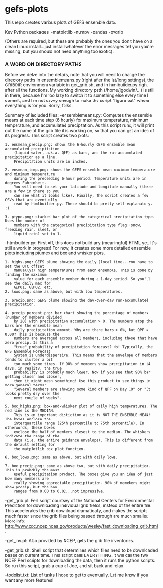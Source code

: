 # gefs-plots

This repo creates various plots of GEFS ensemble data.

Key Python packages:
-matplotlib
-numpy
-pandas
-pygrib

(Others are required, but these are probably the ones you don't have on a clean Linux
install...just install whatever the error messages tell you you're missing, but you
should not need anything too exotic).

### A WORD ON DIRECTORY PATHS ###
Before we delve into the details, note that you will need to change the directory paths
in ensemblemeans.py (right after the lat/long settings), the GRIBDIR environment variable
in get_grib.sh, and in htmlbuilder.py right after all the functions. My working directory
path (/home/jgodwin/...) is still in there, because I'm too lazy to switch it to something
else every time I commit, and I'm not savvy enough to make the script "figure out" where
everything is for you. Sorry, folks.

Summary of included files:
-ensemblemeans.py: Computes the ensemble means at each time step (6 hourly) for maximum
    temperature, minimum temperature, and accumulated precipitation. As this script runs,
    it will print out the name of the grib file it is working on, so that you can get an
    idea of its progress. This script creates two plots:

    1. ensmean_precip.png: shows the 6-hourly GEFS ensemble mean accumulated precipitation
        (liquid water, a.k.a. QPF) as bars, and the run-accumulated precipitation as a line.
        Precipitation units are in inches.

    2. ensmean_temp.png: shows the GEFS ensemble mean maximum temperature and minimum temperature
        during the preceeding 6-hour period. Temperature units are in degrees Fahrenheit.
        You will need to set your latitude and longitude manually (there are a few in there so you 
        can see what it looks like). Finally, the script creates a few CSVs that are eventually 
        read by htmlbuilder.py. These should be pretty self-explanatory. :)

    3. ptype.png: stacked bar plot of the categorical precipitation type. Uses the number of
        members with the categorical precipitation type flag (snow, freezing rain, sleet, or
        liquid rain) set to 1.

-htmlbuilder.py: First off, this does not build any (meaningful) HTML yet. It's still a work in
    progress! For now, it creates some more detailed ensemble plots including plumes and box and
    whisker plots.

    1. highs.png: GEFS plume showing the daily (local time...you have to set the UTC offset
        manually!) high temperatures from each ensemble. This is done by finding the maximum
        value for each ensemble member during a 1-day period. So you'll see the daily max for
        GEP01, GEP02, etc.
    2. lows.png: same as above, but with low temperatures.

    3. precip.png: GEFS plume showing the day-over-day run-accumulated precipitation.

    4. precip_percent.png: bar chart showing the percentage of members (number of members divided
        by 20) with precipitation accumulation > 0. The numbers atop the bars are the ensemble mean
        daily precipitation amount. Why are there bars > 0%, but QPF = 0.00? This is because the
        numbers are averaged across all members, including those that have zero precip. Is this a
        "true" probability of precipitation forecast? No! Typically, the GFS Ensemble Forecast
        System is underdispersive. This means that the envelope of members tends to cluster a bit
        too much some times. If 90% of members show precipitation in 14 days, in reality, the true
        probability is probably much lower. Now if you see that 90% bar getting closer and closer,
        then it might mean something! Use this product to see things in more general terms:
        "Several members are showing some kind of QPF on Day 10" or "It looks pretty dry over the
        next couple of weeks".

    5. box_highs.png: box-and-whisker plot of daily high temperatures. The red line is the MEDIAN. 
        This is an important distiction as it is NOT THE ENSEMBLE MEAN! The boxes enclose the
        interquartile range (25th percentile to 75th percentile). In otherwords, these boxes
        enclose the half of members closest to the median. The whiskers indicate the range of the
        data (i.e. the entire guidance envelope). This is different from the default setting for
        the matplotlib box plot function.

    6. box_lows.png: same as above, but with daily lows.

    7. box_precip.png: same as above two, but with daily precipitation. This is probably the most
        useful precipitation product. The boxes give you an idea of just how many members are
        really showing appreciable precipitation. 90% of memebers might show precip, but the box
        ranges from 0.00 to 0.02...not impressive.

-get_grib.pl: Perl script courtsey of the National Centers for Environmental Prediction for
    downloading individual grib fields, instead of the entire file. This accelerates the grib
    download dramatically, and makes the scripts much faster since the grib files being passed
    through are much smaller.
    More info: http://www.cpc.ncep.noaa.gov/products/wesley/fast_downloading_grib.html.

-get_inv.pl: Also provided by NCEP, gets the grib file inventories.

-get_grib.sh: Shell script that determines which files need to be downloaded based on current time.
    This script calls EVERYTHING. It will call the two NCEP Perl scripts for downloading the data,
    then it runs the python scripts. So run this script, grab a cup of Joe, and sit back and relax.

-todolist.txt: List of tasks I hope to get to eventually. Let me know if you want any more features!
